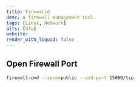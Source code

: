 ```yaml
---
title: Firewalld
desc: A firewall management tool.
tags: [Linux, Network]
alts: [Ufw]
website: 
render_with_liquid: false
---
```


## Open Firewall Port

```sh
firewall-cmd --zone=public --add-port 15000/tcp
```